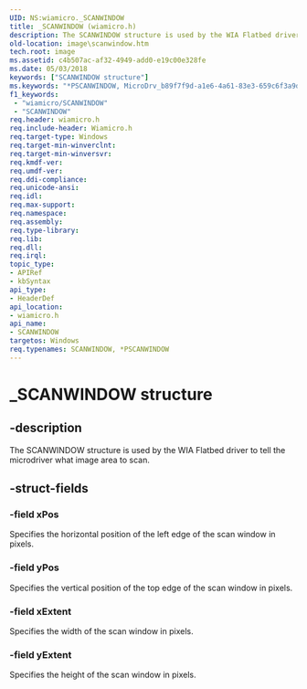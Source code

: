 ```yaml
---
UID: NS:wiamicro._SCANWINDOW
title: _SCANWINDOW (wiamicro.h)
description: The SCANWINDOW structure is used by the WIA Flatbed driver to tell the microdriver what image area to scan.
old-location: image\scanwindow.htm
tech.root: image
ms.assetid: c4b507ac-af32-4949-add0-e19c00e328fe
ms.date: 05/03/2018
keywords: ["SCANWINDOW structure"]
ms.keywords: "*PSCANWINDOW, MicroDrv_b89f7f9d-a1e6-4a61-83e3-659c6f3a9d13.xml, PSCANWINDOW, PSCANWINDOW structure pointer [Imaging Devices], SCANWINDOW, SCANWINDOW structure [Imaging Devices], _SCANWINDOW, image.scanwindow, wiamicro/PSCANWINDOW, wiamicro/SCANWINDOW"
f1_keywords:
 - "wiamicro/SCANWINDOW"
 - "SCANWINDOW"
req.header: wiamicro.h
req.include-header: Wiamicro.h
req.target-type: Windows
req.target-min-winverclnt:
req.target-min-winversvr: 
req.kmdf-ver: 
req.umdf-ver: 
req.ddi-compliance: 
req.unicode-ansi: 
req.idl: 
req.max-support: 
req.namespace: 
req.assembly: 
req.type-library: 
req.lib: 
req.dll: 
req.irql: 
topic_type:
- APIRef
- kbSyntax
api_type:
- HeaderDef
api_location:
- wiamicro.h
api_name:
- SCANWINDOW
targetos: Windows
req.typenames: SCANWINDOW, *PSCANWINDOW
---
```


# _SCANWINDOW structure

## -description

The SCANWINDOW structure is used by the WIA Flatbed driver to tell the microdriver what image area to scan.

## -struct-fields

### -field xPos

Specifies the horizontal position of the left edge of the scan window in pixels.

### -field yPos

Specifies the vertical position of the top edge of the scan window in pixels.

### -field xExtent

Specifies the width of the scan window in pixels.

### -field yExtent

Specifies the height of the scan window in pixels.
